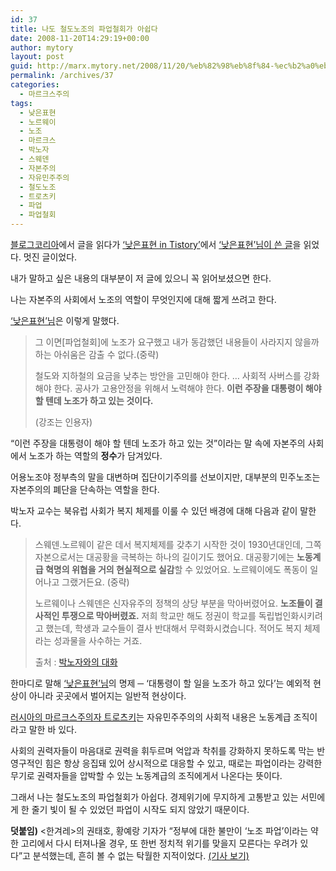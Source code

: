 ```yaml
---
id: 37
title: 나도 철도노조의 파업철회가 아쉽다
date: 2008-11-20T14:29:19+00:00
author: mytory
layout: post
guid: http://marx.mytory.net/2008/11/20/%eb%82%98%eb%8f%84-%ec%b2%a0%eb%8f%84%eb%85%b8%ec%a1%b0%ec%9d%98-%ed%8c%8c%ec%97%85%ec%b2%a0%ed%9a%8c%ea%b0%80-%ec%95%84%ec%89%bd%eb%8b%a4/
permalink: /archives/37
categories:
  - 마르크스주의
tags:
  - 낮은표현
  - 노르웨이
  - 노조
  - 마르크스
  - 박노자
  - 스웨덴
  - 자본주의
  - 자유민주주의
  - 철도노조
  - 트로츠키
  - 파업
  - 파업철회
---
```

<a href="http://www.blogkorea.net/" target="_blank" title="[http://www.blogkorea.net/]로 이동합니다.">블로그코리아</a>에서 글을 읽다가 <a href="http://niceturtle1.tistory.com" target="_blank">‘낮은표현 in Tistory’</a>에서 <a href="http://niceturtle1.tistory.com/460" target="_blank" title="[철도노조 파업철회가 아쉬운 이유]로 이동합니다.">‘낮은표현’님이 쓴 글</a>을 읽었다. 멋진 글이었다.

내가 말하고 싶은 내용의 대부분이 저 글에 있으니 꼭 읽어보셨으면 한다.

나는 자본주의 사회에서 노조의 역할이 무엇인지에 대해 짧게 쓰려고 한다.

<a href="http://niceturtle1.tistory.com" target="_blank" title="[http://niceturtle1.tistory.com]로 이동합니다.">‘낮은표현’님</a>은 이렇게 말했다.&nbsp;

> 그 이면[파업철회]에 노조가 요구했고 내가 동감했던 내용들이 사라지지 않을까하는 아쉬움은 감출 수 없다.(중략)
> 
> 철도와 지하철의 요금을 낮추는 방안을 고민해야 한다. … 사회적 사버스를 강화해야 한다. 공사가 고용안정을 위해서 노력해야 한다. **이런 주장을 대통령이 해야 할 텐데 노조가 하고 있는 것이다.**
> 
> <p class="rep">
>   (강조는 인용자)
> </p>

“이런 주장을 대통령이 해야 할 텐데 노조가 하고 있는 것”이라는 말 속에 자본주의 사회에서 노조가 하는 역할의 <span class="Apple-style-span" style="font-weight: bold;">정수</span>가 담겨있다.

어용노조야 정부측의 말을 대변하며 집단이기주의를 선보이지만, 대부분의 민주노조는 자본주의의 폐단을 단속하는 역할을 한다.

박노자 교수는&nbsp;북유럽 사회가 복지 체제를 이룰 수 있던 배경에 대해 다음과 같이 말한다.

> 스웨덴․노르웨이 같은 데서 복지체제를 갖추기 시작한 것이 1930년대인데, 그쪽 자본으로서는 대공황을 극복하는 하나의 길이기도 했어요. 대공황기에는 <span class="Apple-style-span" style="font-weight: bold;">노동계급 혁명의 위협을 거의 현실적으로 실감</span>할 수 있었어요. 노르웨이에도 폭동이 일어나고 그랬거든요. (중략)
> 
> 노르웨이나 스웨덴은 신자유주의 정책의 상당 부분을 막아버렸어요. <span class="Apple-style-span" style="font-weight: bold;">노조들이 결사적인 투쟁으로 막아버렸죠.</span> 저희 학교만 해도 정권이 학교를 독립법인화시키려고 했는데, 학생과 교수들이 결사 반대해서 무력화시켰습니다. 적어도 복지 체제라는 성과물을 사수하는 거죠.
> 
> <p class="rep">
>   출처 : <a href="http://wspaper.org/0_view.php?urn=urn:newsml:counterfire.or.kr:20060112T000000%2B0900:d71-2203:1U" target="_blank" title="[http://wspaper.org/0_view.php?urn=urn:newsml:counterfire.or.kr:20060112T000000%2B0900:d71-2203:1U]로 이동합니다.">박노자와의 대화</a>
> </p>

한마디로 말해 <a href="http://niceturtle1.tistory.com" target="_blank" title="[http://niceturtle1.tistory.com]로 이동합니다.">‘낮은표현’님</a>의 명제 ─ ‘대통령이 할 일을 노조가 하고 있다’는 예외적 현상이 아니라 곳곳에서 벌어지는 일반적 현상이다.

<a href="http://wspaper.org/0_view.php?urn=urn:newsml:counterfire.or.kr:20040907T000000%2B0900:w13.0-254" target="_blank" title="[http://wspaper.org/0_view.php?urn=urn:newsml:counterfire.or.kr:20040907T000000%2B0900:w13.0-254]로 이동합니다.">러시아의 마르크스주의자 트로츠키</a>는 자유민주주의의 사회적 내용은 노동계급 조직이라고 말한 바 있다.

사회의 권력자들이 마음대로 권력을 휘두르며 억압과 착취를 강화하지 못하도록 막는 반영구적인 힘은 항상 응집돼 있어 상시적으로 대응할 수 있고, 때로는 파업이라는 강력한 무기로 권력자들을 압박할 수 있는 노동계급의 조직에게서 나온다는 뜻이다.

그래서 나는 철도노조의 파업철회가 아쉽다.&nbsp;경제위기에 무지하게 고통받고 있는 서민에게 한 줄기 빛이 될 수 있었던 파업이 시작도 되지 않았기 때문이다. 

<div class="gray-textbox">
  <p>
    <span class="Apple-style-span" style="font-weight: bold;">덧붙임)</span> &lt;한겨레&gt;의 권태호, 황예랑 기자가 “정부에 대한 불만이 ‘노조 파업’이라는 약한 고리에서 다시 터져나올 경우, 또 한번 정치적 위기를 맞을지 모른다는 우려가 있다”고 분석했는데, 흔히 볼 수 없는 탁월한 지적이었다. <a href="http://www.hani.co.kr/arti/society/labor/322799.html" target="_blank" title="[http://www.hani.co.kr/arti/society/labor/322799.html]로 이동합니다.">(기사 보기)</a>
  </p>
</div>